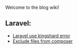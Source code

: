 Welcome to the blog wiki!

## Laravel:
* [Laravel use kingshard error](https://github.com/wangsying/blog/wiki/Laravel-use-kingshard-mysql-proxy-error)
* [Exclude files from composer](https://github.com/wangsying/blog/wiki/Exclude-files-from-composer)
